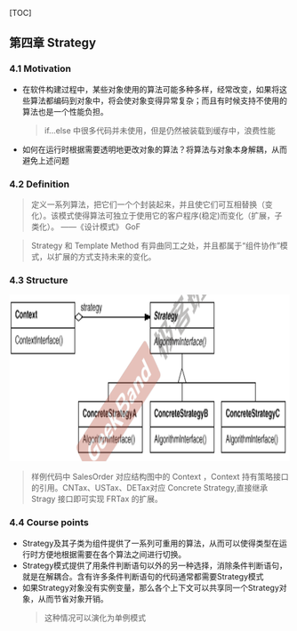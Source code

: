 [TOC]

## 第四章 Strategy

### 4.1 Motivation
* 在软件构建过程中，某些对象使用的算法可能多种多样，经常改变，如果将这些算法都编码到对象中，将会使对象变得异常复杂；而且有时候支持不使用的算法也是一个性能负担。
    >  if...else 中很多代码并未使用，但是仍然被装载到缓存中，浪费性能
* 如何在运行时根据需要透明地更改对象的算法？将算法与对象本身解耦，从而避免上述问题

### 4.2 Definition
 > 定义一系列算法，把它们一个个封装起来，并且使它们可互相替换（变化）。该模式使得算法可独立于使用它的客户程序(稳定)而变化（扩展，子类化）。  ——《设计模式》 GoF

> Strategy 和 Template Method 有异曲同工之处，并且都属于“组件协作”模式，以扩展的方式支持未来的变化。
### 4.3 Structure
<img src="img/strategy_1.png" alt="GitHub" title="GitHub,Social Coding" width="700" height="300" />
    <br>

> 样例代码中 SalesOrder 对应结构图中的 Context ，Context 持有策略接口的引用。CNTax、USTax、DETax对应 Concrete Strategy,直接继承Stragy 接口即可实现 FRTax 的扩展。

### 4.4 Course points
* Strategy及其子类为组件提供了一系列可重用的算法，从而可以使得类型在运行时方便地根据需要在各个算法之间进行切换。
* Strategy模式提供了用条件判断语句以外的另一种选择，消除条件判断语句，就是在解耦合。含有许多条件判断语句的代码通常都需要Strategy模式
* 如果Strategy对象没有实例变量，那么各个上下文可以共享同一个Strategy对象，从而节省对象开销。
  > 这种情况可以演化为单例模式